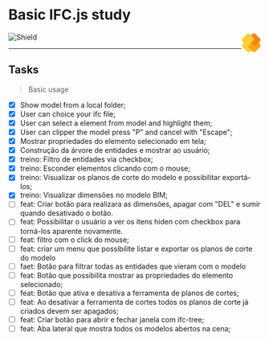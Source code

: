 
# **Basic IFC.js study**

<img src="./public/images/ifcjs-logo.png" width=40 height= 40 align="right" />

![Shield](http://img.shields.io/static/v1?label=STATUS&message=EM%20DESENVOLVIMENTO&color=GREEN&style=for-the-badge)
___

## Tasks

>Basic usage

- [x] Show model from a local folder;
- [x] User can choice your ifc file;
- [x] User can select a element from model and highlight them;
- [x] User can clipper the model press "P" and cancel with "Escape";
- [x] Mostrar propriedades do elemento selecionado em tela;
- [x] Construção da árvore de entidades e mostrar ao usuário;
- [x] treino: Filtro de entidades via checkbox;
- [x] treino: Esconder elementos clicando com o mouse;
- [x] treino: Visualizar os planos de corte do modelo e possibilitar exportá-los;
- [x] treino: Visualizar dimensões no modelo BIM;
- [ ] feat: Criar botão para realizara as dimensões, apagar com "DEL" e sumir quando desativado o botão.
- [ ] feat: Possibilitar o usuário a ver os itens hiden com checkbox para torná-los aparente novamente.
- [ ] feat: filtro com o click do mouse;
- [ ] feat: criar um menu que possibilite listar e exportar os planos de corte do modelo
- [ ] faet: Botão para filtrar todas as entidades que vieram com o modelo
- [ ] feat: Botão que possibilita mostrar as propriedades do elemento selecionado;
- [ ] feat: Botão que ativa e desativa a ferramenta de planos de cortes;
- [ ] feat: Ao desativar a ferramenta de cortes todos os planos de corte já criados devem ser apagados;
- [ ] feat: Criar botão para abrir e fechar janela com ifc-tree;
- [ ] feat: Aba lateral que mostra todos os modelos abertos na cena;
